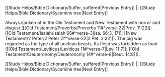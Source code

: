 [[Study Helps/Bible Dictionary/Suffer, suffered|Previous Entry]]  ||  [[Study Helps/Bible Dictionary/Sycamine tree|Next Entry]]

 Always spoken of in the Old Testament and New Testament with horror and disgust ([[Old Testament/Proverbs/Proverbs 11#^verse-22|Prov. 11:22]]; [[Old Testament/Isaiah/Isaiah 66#^verse-3|Isa. 66:3, 17]]; [[New Testament/2 Peter/2 Peter 2#^verse-22|2 Pet. 2:22]]). The pig was regarded as the type of all unclean beasts. Its flesh was forbidden as food ([[Old Testament/Leviticus/Leviticus 11#^verse-7|Lev. 11:7]]; [[Old Testament/Deuteronomy/Deuteronomy 14#^verse-8|Deut. 14:8]]).

[[Study Helps/Bible Dictionary/Suffer, suffered|Previous Entry]]  ||  [[Study Helps/Bible Dictionary/Sycamine tree|Next Entry]]